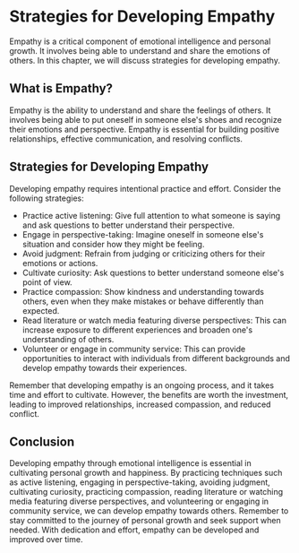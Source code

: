 # Strategies for Developing Empathy

Empathy is a critical component of emotional intelligence and personal growth. It involves being able to understand and share the emotions of others. In this chapter, we will discuss strategies for developing empathy.

What is Empathy?
----------------

Empathy is the ability to understand and share the feelings of others. It involves being able to put oneself in someone else's shoes and recognize their emotions and perspective. Empathy is essential for building positive relationships, effective communication, and resolving conflicts.

Strategies for Developing Empathy
---------------------------------

Developing empathy requires intentional practice and effort. Consider the following strategies:

* Practice active listening: Give full attention to what someone is saying and ask questions to better understand their perspective.
* Engage in perspective-taking: Imagine oneself in someone else's situation and consider how they might be feeling.
* Avoid judgment: Refrain from judging or criticizing others for their emotions or actions.
* Cultivate curiosity: Ask questions to better understand someone else's point of view.
* Practice compassion: Show kindness and understanding towards others, even when they make mistakes or behave differently than expected.
* Read literature or watch media featuring diverse perspectives: This can increase exposure to different experiences and broaden one's understanding of others.
* Volunteer or engage in community service: This can provide opportunities to interact with individuals from different backgrounds and develop empathy towards their experiences.

Remember that developing empathy is an ongoing process, and it takes time and effort to cultivate. However, the benefits are worth the investment, leading to improved relationships, increased compassion, and reduced conflict.

Conclusion
----------

Developing empathy through emotional intelligence is essential in cultivating personal growth and happiness. By practicing techniques such as active listening, engaging in perspective-taking, avoiding judgment, cultivating curiosity, practicing compassion, reading literature or watching media featuring diverse perspectives, and volunteering or engaging in community service, we can develop empathy towards others. Remember to stay committed to the journey of personal growth and seek support when needed. With dedication and effort, empathy can be developed and improved over time.
